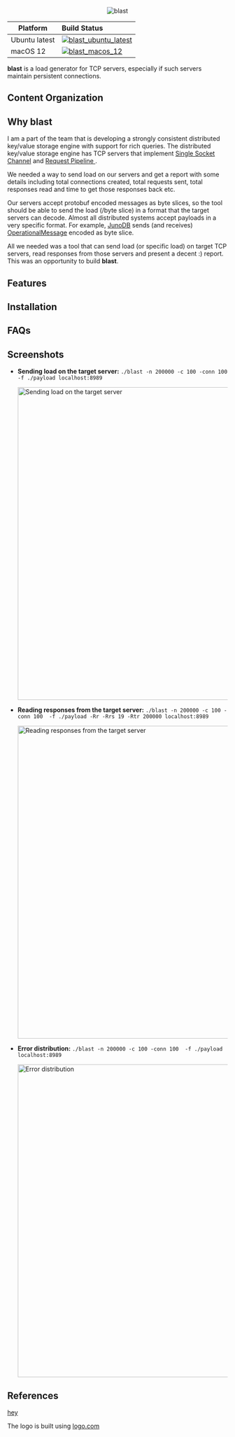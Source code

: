 <p align="center">
    <img alt="blast" src="https://github.com/SarthakMakhija/blast/assets/21108320/ffb3336c-688f-4b33-b99f-3a26fb35982d" />
</p>

| Platform       | Build Status                                                                                                                  |
|----------------|:------------------------------------------------------------------------------------------------------------------------------|
| Ubuntu latest  | [![blast_ubuntu_latest](https://github.com/SarthakMakhija/blast/actions/workflows/build_ubuntu_latest.yml/badge.svg)](https://github.com/SarthakMakhija/blast/actions/workflows/build_ubuntu_latest.yml)|
| macOS 12       | [![blast_macos_12](https://github.com/SarthakMakhija/blast/actions/workflows/build_macos_12.yml/badge.svg)](https://github.com/SarthakMakhija/blast/actions/workflows/build_macos_12.yml)|


**blast** is a load generator for TCP servers, especially if such servers maintain persistent connections.

## Content Organization

## Why blast

I am a part of the team that is developing a strongly consistent distributed key/value storage engine with support for rich queries.
The distributed key/value storage engine has TCP servers that implement [Single Socket Channel](https://martinfowler.com/articles/patterns-of-distributed-systems/single-socket-channel.html) and [Request Pipeline
](https://martinfowler.com/articles/patterns-of-distributed-systems/request-pipeline.html). 

We needed a way to send load on our servers and get a report with some details including total connections created, total requests sent, total responses read and time to get those responses back etc.

Our servers accept protobuf encoded messages as byte slices, so the tool should be able to send the load (/byte slice) in a format that the target servers
can decode. Almost all distributed systems accept payloads in a very specific format. For example, [JunoDB](https://github.com/paypal/junodb) sends (and receives) [OperationalMessage](https://github.com/paypal/junodb/blob/ca68aa14734768fd047b66ea0b7e6316b15fef16/pkg/proto/opMsg.go#L33) encoded as byte slice.

All we needed was a tool that can send load (or specific load) on target TCP servers, read responses from those servers and present a decent :) report. This was an opportunity to build **blast**.

## Features

## Installation

## FAQs

## Screenshots

- **Sending load on the target server:** `./blast -n 200000 -c 100 -conn 100  -f ./payload localhost:8989`

  <img width="715" alt="Sending load on the target server" src="https://github.com/SarthakMakhija/blast/assets/21108320/5a614f53-31cc-43b3-99ad-0cdfd22603e6">
- **Reading responses from the target server:** `./blast -n 200000 -c 100 -conn 100  -f ./payload -Rr -Rrs 19 -Rtr 200000 localhost:8989`
  
  <img width="715" alt="Reading responses from the target server" src="https://github.com/SarthakMakhija/blast/assets/21108320/2b8f7abe-c9eb-4ce1-a95e-a3c926074062">

- **Error distribution:** `./blast -n 200000 -c 100 -conn 100  -f ./payload localhost:8989`

  <img width="715" alt="Error distribution" src="https://github.com/SarthakMakhija/blast/assets/21108320/808ab493-8f8b-4792-bce2-bc8ee49d1d63">

## References
[hey](https://github.com/rakyll/hey)

The logo is built using [logo.com](logo.com)
